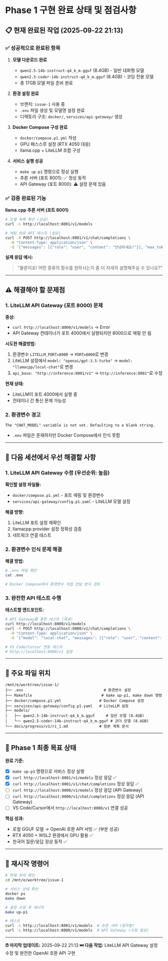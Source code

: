 # Phase 1 구현 완료 상태 및 점검사항

## 📋 현재 완료된 작업 (2025-09-22 21:13)

### ✅ 성공적으로 완료된 항목

1. **모델 다운로드 완료**
   - `qwen2.5-14b-instruct-q4_k_m.gguf` (8.4GB) - 일반 대화형 모델
   - `qwen2.5-coder-14b-instruct-q4_k_m.gguf` (8.4GB) - 코딩 전용 모델
   - 총 17GB 모델 파일 준비 완료

2. **환경 설정 완료**
   - 브랜치: `issue-1` 사용 중
   - `.env` 파일 생성 및 모델명 설정 완료
   - 디렉토리 구조: `docker/`, `services/api-gateway/` 생성

3. **Docker Compose 구성 완료**
   - `docker/compose.p1.yml` 작성
   - GPU 패스스루 설정 (RTX 4050 대응)
   - llama.cpp + LiteLLM 조합 구성

4. **서비스 실행 성공**
   - `make up-p1` 명령으로 정상 실행
   - 추론 서버 (포트 8001): ✅ 정상 동작
   - API Gateway (포트 8000): ⚠️ 설정 문제 있음

### ✅ 검증 완료된 기능

**llama.cpp 추론 서버 (포트 8001)**
```bash
# 모델 목록 확인 (성공)
curl -s http://localhost:8001/v1/models

# 채팅 완료 API 테스트 (성공)
curl -X POST http://localhost:8001/v1/chat/completions \
  -H "Content-Type: application/json" \
  -d '{"messages": [{"role": "user", "content": "안녕하세요!"}], "max_tokens": 100}'
```

**실제 응답 예시:**
> "물론이죠! 어떤 종류의 함수를 원하시는지 좀 더 자세히 설명해주실 수 있나요?"

---

## ⚠️ 해결해야 할 문제점

### 1. LiteLLM API Gateway (포트 8000) 문제
**증상:**
- `curl http://localhost:8000/v1/models` → Error
- API Gateway 컨테이너가 포트 4000에서 실행되지만 8000으로 매핑 안 됨

**시도한 해결방법:**
1. 환경변수 `LITELLM_PORT=8000` → `PORT=8000`로 변경
2. LiteLLM 설정에서 `model: "openai/gpt-3.5-turbo"` → `model: "llamacpp/local-chat"`로 변경
3. `api_base: "http://inference:8001/v1"` → `http://inference:8001"`로 수정

**현재 상태:**
- LiteLLM이 포트 4000에서 실행 중
- 컨테이너 간 통신 문제 가능성

### 2. 환경변수 경고
```
The "CHAT_MODEL" variable is not set. Defaulting to a blank string.
```
- `.env` 파일은 존재하지만 Docker Compose에서 인식 못함

---

## 🔧 다음 세션에서 우선 해결할 사항

### 1. LiteLLM API Gateway 수정 (우선순위: 높음)

**확인할 설정 파일들:**
- `docker/compose.p1.yml` - 포트 매핑 및 환경변수
- `services/api-gateway/config.p1.yaml` - LiteLLM 모델 설정

**해결 방향:**
1. LiteLLM 포트 설정 재확인
2. llamacpp provider 설정 정확성 검증
3. 네트워크 연결 테스트

### 2. 환경변수 인식 문제 해결

**해결 방법:**
```bash
# .env 파일 확인
cat .env

# Docker Compose에서 환경변수 직접 전달 방식 검토
```

### 3. 완전한 API 테스트 수행

**테스트할 엔드포인트:**
```bash
# API Gateway를 통한 테스트 (목표)
curl http://localhost:8000/v1/models
curl -X POST http://localhost:8000/v1/chat/completions \
  -H "Content-Type: application/json" \
  -d '{"model": "local-chat", "messages": [{"role": "user", "content": "Hello"}]}'

# VS Code/Cursor 연동 테스트
# http://localhost:8000/v1 설정
```

---

## 📁 주요 파일 위치

```
/mnt/e/worktree/issue-1/
├── .env                                    # 환경변수 설정
├── Makefile                               # make up-p1, make down 명령
├── docker/compose.p1.yml                 # Docker Compose 설정
├── services/api-gateway/config.p1.yaml   # LiteLLM 설정
├── models/
│   ├── qwen2.5-14b-instruct-q4_k_m.gguf     # 일반 모델 (8.4GB)
│   └── qwen2.5-coder-14b-instruct-q4_k_m.gguf # 코더 모델 (8.4GB)
└── docs/progress/v1/ri_1.md              # 원본 계획 문서
```

---

## 🎯 Phase 1 최종 목표 상태

**완료 기준:**
- [x] `make up-p1` 명령으로 서비스 정상 실행
- [x] `curl http://localhost:8001/v1/models` 정상 응답 ✅
- [x] `curl http://localhost:8001/v1/chat/completions` 정상 응답 ✅
- [ ] `curl http://localhost:8000/v1/models` 정상 응답 (API Gateway)
- [ ] `curl http://localhost:8000/v1/chat/completions` 정상 응답 (API Gateway)
- [ ] VS Code/Cursor에서 `http://localhost:8000/v1` 연결 성공

**핵심 성과:**
- 로컬 GGUF 모델 → OpenAI 호환 API 서빙 ✅ (부분 성공)
- RTX 4050 + WSL2 환경에서 GPU 활용 ✅
- 한국어 질문/응답 정상 동작 ✅

---

## 🚀 재시작 명령어

```bash
# 현재 위치 확인
cd /mnt/e/worktree/issue-1

# 서비스 상태 확인
docker ps
make down

# 설정 수정 후 재시작
make up-p1

# 테스트
curl -s http://localhost:8001/v1/models  # 추론 서버 (동작함)
curl -s http://localhost:8000/v1/models  # API Gateway (수정 필요)
```

---

**⏰ 마지막 업데이트:** 2025-09-22 21:13
**⏭️ 다음 작업:** LiteLLM API Gateway 설정 수정 및 완전한 OpenAI 호환 API 구현